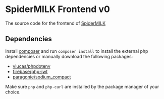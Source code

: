 # SpiderMILK Frontend v0

The source code for the frontend of [SpiderMILK](https://spidermilk.ddnsfree.com)

## Dependencies

Install [composer](https://getcomposer.org/download/) and run `composer install` to install the external php dependencies or manually download the following packages:

- [vlucas/phpdotenv](https://github.com/vlucas/phpdotenv/)
- [firebase/php-jwt](https://github.com/firebase/php-jwt)
- [paragonie/sodium_compact](https://github.com/paragonie/sodium_compat)

Make sure `php` and `php-curl` are installed by the package manager of your choice.
